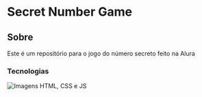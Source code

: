 <h1>Secret Number Game</h1>

<h2>Sobre</h2>
<p>Este é um repositório para o jogo do número secreto feito na Alura</p>

<h3>Tecnologias</h3>
<img src= "https://apexensino.com.br/wp-content/uploads/2017/11/html-css-javascript.jpg" alt = "Imagens HTML, CSS e JS">

